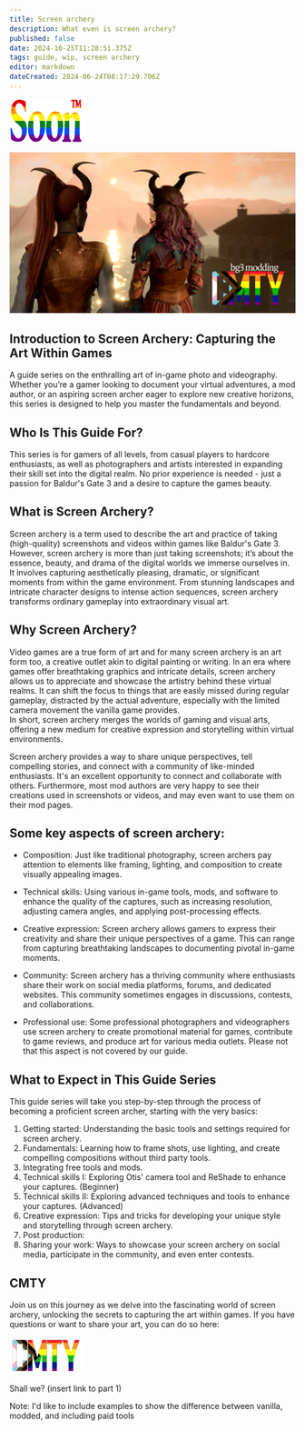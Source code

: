 ```yaml
---
title: Screen archery
description: What even is screen archery?
published: false
date: 2024-10-25T11:28:51.375Z
tags: guide, wip, screen archery
editor: markdown
dateCreated: 2024-06-24T08:17:29.706Z
---
```


![](/test/alithea/soon_tm.webp)

![alfira_and_lakrissa_cmty.webp](/test/alithea/alfira_and_lakrissa_cmty.webp)

## Introduction to Screen Archery: Capturing the Art Within Games

A guide series on the enthralling art of in-game photo and videography. Whether you’re a gamer looking to document your virtual adventures, a mod author, or an aspiring screen archer eager to explore new creative horizons, this series is designed to help you master the fundamentals and beyond.

## Who Is This Guide For?

This series is for gamers of all levels, from casual players to hardcore enthusiasts, as well as photographers and artists interested in expanding their skill set into the digital realm. No prior experience is needed - just a passion for Baldur's Gate 3 and a desire to capture the games beauty.

## What is Screen Archery?

Screen archery is a term used to describe the art and practice of taking (high-quality) screenshots and videos within games like Baldur's Gate 3. However, screen archery is more than just taking screenshots; it’s about the essence, beauty, and drama of the digital worlds we immerse ourselves in. It involves capturing aesthetically pleasing, dramatic, or significant moments from within the game environment. From stunning landscapes and intricate character designs to intense action sequences, screen archery transforms ordinary gameplay into extraordinary visual art.

## Why Screen Archery?

Video games are a true form of art and for many screen archery is an art form too, a creative outlet akin to digital painting or writing. In an era where games offer breathtaking graphics and intricate details, screen archery allows us to appreciate and showcase the artistry behind these virtual realms. It can shift the focus to things that are easily missed during regular gameplay, distracted by the actual adventure, especially with the limited camera movement the vanilla game provides.   
In short, screen archery merges the worlds of gaming and visual arts, offering a new medium for creative expression and storytelling within virtual environments.

Screen archery provides a way to share unique perspectives, tell compelling stories, and connect with a community of like-minded enthusiasts. It's an excellent opportunity to connect and collaborate with others. Furthermore, most mod authors are very happy to see their creations used in screenshots or videos, and may even want to use them on their mod pages.

## Some key aspects of screen archery:

- Composition: Just like traditional photography, screen archers pay attention to elements like framing, lighting, and composition to create visually appealing images.

- Technical skills: Using various in-game tools, mods, and software to enhance the quality of the captures, such as increasing resolution, adjusting camera angles, and applying post-processing effects.

- Creative expression: Screen archery allows gamers to express their creativity and share their unique perspectives of a game. This can range from capturing breathtaking landscapes to documenting pivotal in-game moments.

- Community: Screen archery has a thriving community where enthusiasts share their work on social media platforms, forums, and dedicated websites. This community sometimes engages in discussions, contests, and collaborations.

- Professional use: Some professional photographers and videographers use screen archery to create promotional material for games, contribute to game reviews, and produce art for various media outlets. Please not that this aspect is not covered by our guide. 

## What to Expect in This Guide Series

This guide series will take you step-by-step through the process of becoming a proficient screen archer, starting with the very basics:

1.  Getting started: Understanding the basic tools and settings required for screen archery.
2.  Fundamentals: Learning how to frame shots, use lighting, and create compelling compositions without third party tools.
3.  Integrating free tools and mods.
4.  Technical skills I: Exploring Otis' camera tool and ReShade to enhance your captures. (Beginner)
5.  Technical skills II: Exploring advanced techniques and tools to enhance your captures. (Advanced)
6.  Creative expression: Tips and tricks for developing your unique style and storytelling through screen archery.
7.  Post production:
8.  Sharing your work: Ways to showcase your screen archery on social media, participate in the community, and even enter contests.

## CMTY

Join us on this journey as we delve into the fascinating world of screen archery, unlocking the secrets to capturing the art within games. If you have questions or want to share your art, you can do so here:

![](/test/alithea/cmty_pride_logo.webp)

Shall we? (insert link to part 1)

Note: I'd like to include examples to show the difference between vanilla, modded, and including paid tools